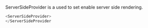 ServerSideProvider is a used to set enable server side rendering.

```javascript
<ServerSideProvider>
</ServerSideProvider
```
